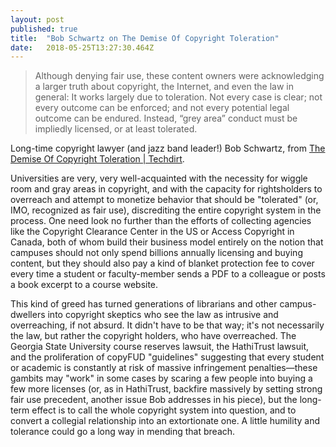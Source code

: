 ```yaml
---
layout: post 
published: true
title:  "Bob Schwartz on The Demise Of Copyright Toleration" 
date:   2018-05-25T13:27:30.464Z 
---
```


> Although denying fair use, these content owners were acknowledging a larger truth about copyright, the Internet, and even the law in general: It works largely due to toleration. Not every case is clear; not every outcome can be enforced; and not every potential legal outcome can be endured. Instead, “grey area” conduct must be impliedly licensed, or at least tolerated.  

Long-time copyright lawyer (and jazz band leader!) Bob Schwartz, from [The Demise Of Copyright Toleration | Techdirt](https://www.techdirt.com/articles/20180523/00333639884/demise-copyright-toleration.shtml). 

Universities are very, very well-acquainted with the necessity for wiggle room and gray areas in copyright, and with the capacity for rightsholders to overreach and attempt to monetize behavior that should be "tolerated" (or, IMO, recognized as fair use), discrediting the entire copyright system in the process.  One need look no further than the efforts of collecting agencies like the Copyright Clearance Center in the US or Access Copyright in Canada, both of whom build their business model entirely on the notion that campuses should not only spend billions annually licensing and buying content, but they should also pay a kind of blanket protection fee to cover every time a student or faculty-member sends a PDF to a colleague or posts a book excerpt to a course website. 

This kind of greed has turned generations of librarians and other campus-dwellers into copyright skeptics who see the law as intrusive and overreaching, if not absurd. It didn't have to be that way; it's not necessarily the law, but rather the copyright holders, who have overreached. The Georgia State University course reserves lawsuit, the HathiTrust lawsuit, and the proliferation of copyFUD "guidelines" suggesting that every student or academic is constantly at risk of massive infringement penalties—these gambits may "work" in some cases by scaring a few people into buying a few more licenses (or, as in HathiTrust, backfire massively by setting strong fair use precedent, another issue Bob addresses in his piece), but the long-term effect is to call the whole copyright system into question, and to convert a collegial relationship into an extortionate one. A little humility and tolerance could go a long way in mending that breach.